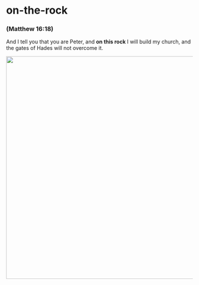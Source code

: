 # on-the-rock 
### (Matthew 16:18) <br>
And I tell you that you are Peter, and **on this rock** I will build my church, and the gates of Hades will not overcome it.


<img width="1000px" height="600px" src="http://www.ecumenian.com/news/photo/201701/14658_26376_4435.jpg">
